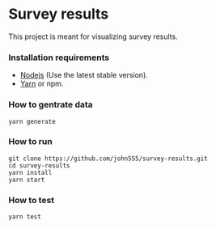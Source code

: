 # Survey results

This project is meant for visualizing survey results.

### Installation requirements
- [Nodejs](https://nodejs.org/en/download/) (Use the latest stable version).
- [Yarn](https://yarnpkg.com/en/docs/install) or npm.

### How to gentrate data
```
yarn generate
```

### How to run
```
git clone https://github.com/john555/survey-results.git
cd survey-results
yarn install
yarn start
```

### How to test

```
yarn test
```
